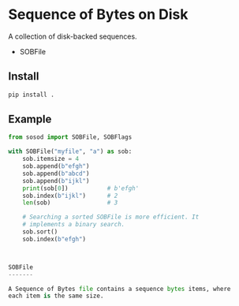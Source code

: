 Sequence of Bytes on Disk
=========================

A collection of disk-backed sequences.

- SOBFile


Install
-------

```bash
pip install .
```


Example
-------

```python
from sosod import SOBFile, SOBFlags

with SOBFile("myfile", "a") as sob:
    sob.itemsize = 4
    sob.append(b"efgh")
    sob.append(b"abcd")
    sob.append(b"ijkl")
    print(sob[0])           # b'efgh'
    sob.index(b"ijkl")      # 2
    len(sob)                # 3

    # Searching a sorted SOBFile is more efficient. It
    # implements a binary search.
    sob.sort()
    sob.index(b"efgh")



SOBFile
-------

A Sequence of Bytes file contains a sequence bytes items, where
each item is the same size.
